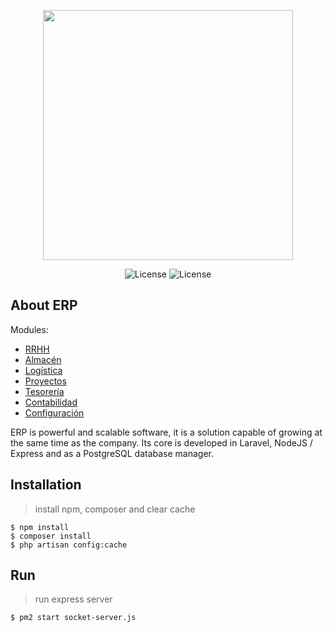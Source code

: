 <p align="center"><img src="https://pbs.twimg.com/profile_images/621460629552001024/Sna8kCsN_400x400.png" width="400"></p>

<p align="center">

<img src="https://img.shields.io/badge/version-1.0.1-blue" alt="License">
<img src="https://img.shields.io/badge/coverage-60%25-green" alt="License">

</p>

 


## About ERP

Modules:

- [RRHH]()
- [Almacén]()
- [Logística]()
- [Proyectos]()
- [Tesorería]()
- [Contabilidad]()
- [Configuración]()


ERP is powerful and scalable software, it is a solution capable of growing at the same time as the company. Its core is developed in Laravel, NodeJS / Express and as a PostgreSQL database manager.

## Installation

> install npm, composer and clear cache

```shell
$ npm install
$ composer install
$ php artisan config:cache
```

## Run
> run express server

```shell
$ pm2 start socket-server.js
```

